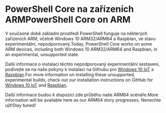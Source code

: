 # <a name="powershell-core-on-arm"></a><span data-ttu-id="bd189-101">PowerShell Core na zařízeních ARM</span><span class="sxs-lookup"><span data-stu-id="bd189-101">PowerShell Core on ARM</span></span>

<span data-ttu-id="bd189-102">V současné době základní prostředí PowerShell funguje na některých zařízeních ARM, včetně Windows 10 ARM32/ARM64 a Raspbian, ve stavu experimentální, nepodporovaný.</span><span class="sxs-lookup"><span data-stu-id="bd189-102">Today, PowerShell Core works on some ARM devices, including both Windows 10 ARM32/ARM64 and Raspbian, in an experimental, unsupported state.</span></span>

<span data-ttu-id="bd189-103">Další informace o instalaci těchto nepodporovaný experimentální sestavení, podívejte se na naše pokyny k instalaci na Githubu pro [Windows 10 IoT](https://github.com/PowerShell/PowerShell/blob/master/docs/installation/windows.md#deploying-on-windows-iot) a [Raspbian](https://github.com/PowerShell/PowerShell/blob/master/docs/installation/linux.md#raspbian).</span><span class="sxs-lookup"><span data-stu-id="bd189-103">For more information on installing these unsupported, experimental builds, check out our installation instructions on GitHub for [Windows 10 IoT](https://github.com/PowerShell/PowerShell/blob/master/docs/installation/windows.md#deploying-on-windows-iot) and [Raspbian](https://github.com/PowerShell/PowerShell/blob/master/docs/installation/linux.md#raspbian).</span></span>

<span data-ttu-id="bd189-104">Další informace budou k dispozici zde průběhu naše ARM64 scénáře.</span><span class="sxs-lookup"><span data-stu-id="bd189-104">More information will be available here as our ARM64 story progresses.</span></span>
<span data-ttu-id="bd189-105">Nenechte ujít!</span><span class="sxs-lookup"><span data-stu-id="bd189-105">Stay tuned!</span></span>